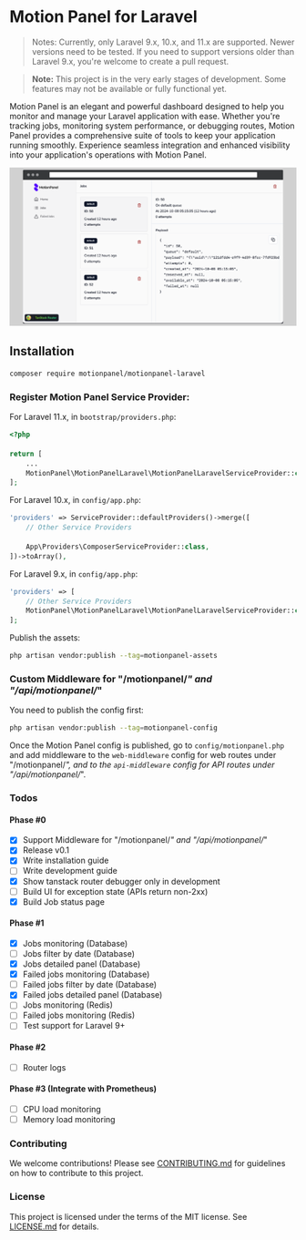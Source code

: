 # Motion Panel for Laravel

> Notes: Currently, only Laravel 9.x, 10.x, and 11.x are supported. Newer versions need to be tested.
> If you need to support versions older than Laravel 9.x, you're welcome to create a pull request.

> **Note:** This project is in the very early stages of development. Some features may not be available or fully functional yet.

Motion Panel is an elegant and powerful dashboard designed to help you monitor and manage your Laravel application with ease. Whether you're tracking jobs, monitoring system performance, or debugging routes, Motion Panel provides a comprehensive suite of tools to keep your application running smoothly. Experience seamless integration and enhanced visibility into your application's operations with Motion Panel.

![Motion Panel Screenshot](screenshot.png)

## Installation

```sh
composer require motionpanel/motionpanel-laravel
```

### Register Motion Panel Service Provider:

For Laravel 11.x, in `bootstrap/providers.php`:

```php
<?php

return [
    ...
    MotionPanel\MotionPanelLaravel\MotionPanelLaravelServiceProvider::class,
];
```

For Laravel 10.x, in `config/app.php`:

```php
'providers' => ServiceProvider::defaultProviders()->merge([
    // Other Service Providers

    App\Providers\ComposerServiceProvider::class,
])->toArray(),
```

For Laravel 9.x, in `config/app.php`:

```php
'providers' => [
    // Other Service Providers
    MotionPanel\MotionPanelLaravel\MotionPanelLaravelServiceProvider::class,
];
```

Publish the assets:

```sh
php artisan vendor:publish --tag=motionpanel-assets
```

### Custom Middleware for "/motionpanel/_" and "/api/motionpanel/_"

You need to publish the config first:

```sh
php artisan vendor:publish --tag=motionpanel-config
```

Once the Motion Panel config is published, go to `config/motionpanel.php` and add middleware to the `web-middleware` config for web routes under "/motionpanel/_", and to the `api-middleware` config for API routes under "/api/motionpanel/_".

### Todos

#### Phase #0

- [x] Support Middleware for "/motionpanel/_" and "/api/motionpanel/_"
- [x] Release v0.1
- [x] Write installation guide
- [ ] Write development guide
- [x] Show tanstack router debugger only in development
- [ ] Build UI for exception state (APIs return non-2xx)
- [x] Build Job status page

#### Phase #1

- [x] Jobs monitoring (Database)
- [ ] Jobs filter by date (Database)
- [x] Jobs detailed panel (Database)
- [x] Failed jobs monitoring (Database)
- [ ] Failed jobs filter by date (Database)
- [x] Failed jobs detailed panel (Database)
- [ ] Jobs monitoring (Redis)
- [ ] Failed jobs monitoring (Redis)
- [ ] Test support for Laravel 9+

#### Phase #2

- [ ] Router logs

#### Phase #3 (Integrate with Prometheus)

- [ ] CPU load monitoring
- [ ] Memory load monitoring

### Contributing

We welcome contributions! Please see [CONTRIBUTING.md](CONTRIBUTING.md) for guidelines on how to contribute to this project.

### License

This project is licensed under the terms of the MIT license. See [LICENSE.md](LICENSE.md) for details.

